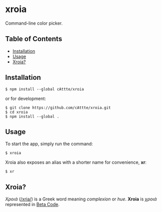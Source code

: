 # xroia

Command-line color picker.

## Table of Contents

-   [Installation](#installation)
-   [Usage](#usage)
-   [Xroia?](#xroia-1)

## Installation

```
$ npm install --global cAttte/xroia
```

or for development:

```
$ git clone https://github.com/cAttte/xroia.git
$ cd xroia
$ npm install --global .
```

## Usage

To start the app, simply run the command:

```
$ xroia
```

Xroia also exposes an alias with a shorter name for convenience, **xr**:

```
$ xr
```

## Xroia?

_Χροιά_ ([/xria/][greek ipa]) is a Greek word meaning _complexion_ or _hue_.
**Xroia** is _χροιά_ represented in [Beta Code][beta code].

<!-- references -->

[greek ipa]: https://en.wikipedia.org/wiki/Help:IPA/Greek
[beta code]: https://en.wikipedia.org/wiki/Beta_Code
